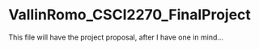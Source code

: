 # VallinRomo_CSCI2270_FinalProject
This file will have the project proposal, after I have one in mind...
